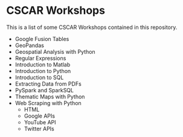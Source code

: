 # CSCAR Workshops
This is a list of some CSCAR Workshops contained in this repository.
- Google Fusion Tables
- GeoPandas
- Geospatial Analysis with Python
- Regular Expressions
- Introduction to Matlab
- Introduction to Python
- Introduction to SQL
- Extracting Data from PDFs
- PySpark and SparkSQL
- Thematic Maps with Python
- Web Scraping with Python
  - HTML
  - Google APIs 
  - YouTube API
  - Twitter APIs
